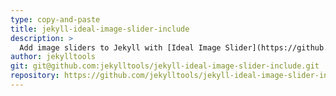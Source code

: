 ```yaml
---
type: copy-and-paste
title: jekyll-ideal-image-slider-include
description: >
  Add image sliders to Jekyll with [Ideal Image Slider](https://github.com/Codeinwp/Ideal-Image-Slider-JS). HTML include version. No plugin necessary. Fully compatible with Github Pages
author: jekylltools
git: git@github.com:jekylltools/jekyll-ideal-image-slider-include.git
repository: https://github.com/jekylltools/jekyll-ideal-image-slider-include
---
```


